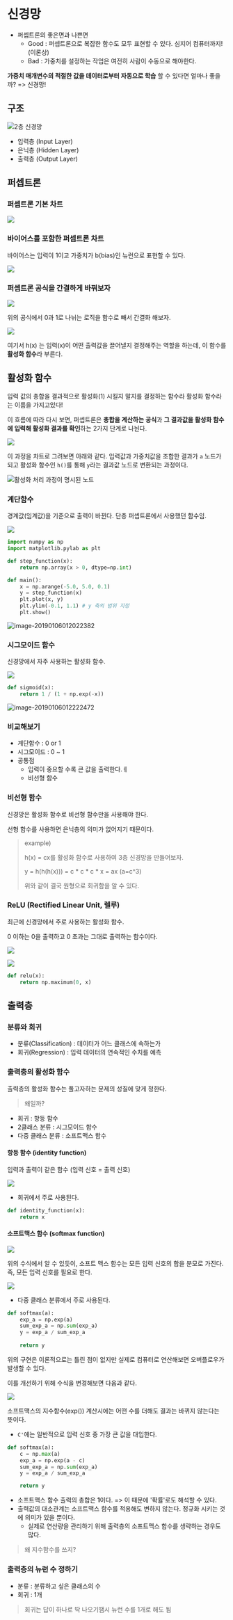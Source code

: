 신경망
====

* 퍼셉트론의 좋은면과 나쁜면
  * Good : 퍼셉트론으로 복잡한 함수도 모두 표현할 수 있다. 심지어 컴퓨터까지! (이론상)
  * Bad : 가중치를 설정하는 작업은 여전히 사람이 수동으로 해야한다.

**가중치 매개변수의 적절한 값을 데이터로부터 자동으로 학습** 할 수 있다면 얼마나 좋을까? => 신경망!

## 구조

![2층 신경망](./images/neural_network.png)

* 입력층 (Input Layer)
* 은닉층 (Hidden Layer)
* 출력층 (Output Layer)



## 퍼셉트론

### 퍼셉트론 기본 차트
![](./images/perceptron_chart.png)

### 바이어스를 포함한 퍼셉트론 차트
바이어스는 입력이 1이고 가중치가 b(bias)인 뉴런으로 표현할 수 있다.

![](./images/perceptron_with_bias_chart.png)

### 퍼셉트론 공식을 간결하게 바꿔보자

![](./images/perceptron_with_bias.png)

위의 공식에서 0과 1로 나뉘는 로직을 함수로 빼서 간결화 해보자.

![](./images/perceptron_with_function.png)

여기서 h(x) 는 입력(x)이 어떤 출력값을 끌어낼지 결정해주는 역할을 하는데, 이 함수를 **활성화 함수**라 부른다.



## 활성화 함수

입력 값의 총합을 결과적으로 활성화(1) 시킬지 말지를 결정하는 함수라 활성화 함수라는 이름을 가지고있다!

이 흐름에 따라 다시 보면, 퍼셉트론은 **총합을 계산하는 공식**과 **그 결과값을 활성화 함수에 입력해 활성화 결과를 확인**하는 2가지 단계로 나뉜다.

![](./images/activation_function.png)

이 과정을 차트로 그려보면 아래와 같다. 입력값과 가중치값을 조합한 결과가 `a` 노드가 되고 활성화 함수인 `h()`를 통해 `y`라는 결과값 노드로 변환되는 과정이다.

![활성화 처리 과정이 명시된 노드](./images/activation_function_chart.png)

### 계단함수

경계값(임계값)을 기준으로 출력이 바뀐다. 단층 퍼셉트론에서 사용했던 함수임.

![](./images/step_function.png)

```python
import numpy as np
import matplotlib.pylab as plt

def step_function(x):
    return np.array(x > 0, dtype=np.int)

def main():
    x = np.arange(-5.0, 5.0, 0.1)
    y = step_function(x)
    plt.plot(x, y)
    plt.ylim(-0.1, 1.1) # y 축의 범위 지정
    plt.show()
```

![image-20190106012022382](./images/step_function_chart.png)

### 시그모이드 함수

신경망에서 자주 사용하는 활성화 함수. 

![](./images/sigmoid_function.png)

```python
def sigmoid(x):
    return 1 / (1 + np.exp(-x))
```

![image-20190106012222472](./images/sigmoid_chart.png)

### 비교해보기

* 계단함수 : 0 or 1
* 시그모이드 : 0 ~ 1
* 공통점 
  * 입력이 중요할 수록 큰 값을 출력한다.ㅔ
  * 비선형 함수

### 비선형 함수

신경망은 활성화 함수로 비선형 함수만을 사용해야 한다.

선형 함수를 사용하면 은닉층의 의미가 없어지기 때문이다.

> example)
>
> h(x) = cx를 활성화 함수로 사용하여 3층 신경망을 만들어보자.
>
> y = h(h(h(x))) = c * c * c * x = ax (a=c^3)
>
> 위와 같이 결국 원형으로 회귀함을 알 수 있다.



### ReLU (Rectified Linear Unit, 렐루)

최근에 신경망에서 주로 사용하는 활성화 함수.

0 이하는 0을 출력하고 0 초과는 그대로 출력하는 함수이다.

![](./images/relu_function.png)

![](./images/relu_chart.png)

```python
def relu(x):
    return np.maximum(0, x)
```



## 출력층

### 분류와 회귀

* 분류(Classification) : 데이터가 어느 클래스에 속하는가
* 회귀(Regression) : 입력 데이터의 연속적인 수치를 예측

### 출력충의 활성화 함수

출력층의 활성화 함수는 풀고자하는 문제의 성질에 맞게 정한다.

> 왜일까?

- 회귀 : 항등 함수
- 2클래스 분류 : 시그모이드 함수
- 다중 클래스 분류 : 소프트맥스 함수

#### 항등 함수 (identity function) 

입력과 출력이 같은 함수 (입력 신호 = 출력 신호)

![](./images/identity_function_chart.png)

* 회귀에서 주로 사용된다.

```python
def identity_function(x):
    return x
```



#### 소프트맥스 함수 (softmax function)

![](./images/softmax_function.png)

위의 수식에서 알 수 있듯이, 소프트 맥스 함수는 모든 입력 신호의 합을 분모로 가진다. 즉, 모든 입력 신호를 필요로 한다.

![](./images/softmax_function_chart.png)

* 다중 클래스 분류에서 주로 사용된다.

```python
def softmax(a):
    exp_a = np.exp(a)
    sum_exp_a = np.sum(exp_a)
    y = exp_a / sum_exp_a
    
    return y
```

위의 구현은 이론적으로는 틀린 점이 없지만 실제로 컴퓨터로 연산해보면 오버플로우가 발생할 수 있다.

이를 개선하기 위해 수식을 변경해보면 다음과 같다.

![](./images/softmax_without_overflow.png) 

소프트맥스의 지수함수(exp()) 계산시에는 어떤 수를 더해도 결과는 바뀌지 않는다는 뜻이다.

* `C'`에는 일반적으로 입력 신호 중 가장 큰 값을 대입한다.

```python
def softmax(a):
    c = np.max(a)
    exp_a = np.exp(a - c)
    sum_exp_a = np.sum(exp_a)
    y = exp_a / sum_exp_a

    return y
```

* 소프트맥스 함수 출력의 총합은 **1**이다. => 이 때문에 '확률'로도 해석할 수 있다.
* 출력값의 대소관계는 소프트맥스 함수를 적용해도 변하지 않는다. 정규화 시키는 것에 의미가 있을 뿐이다.
  * 실제로 연산량을 관리하기 위해 출력층의 소프트맥스 함수를 생략하는 경우도 많다.



> 왜 지수함수를 쓰지?



### 출력층의 뉴런 수 정하기

* 분류 : 분류하고 싶은 클래스의 수
* 회귀 : 1개

> 회귀는 답이 하나로 딱 나오기땜시 뉴런 수를 1개로 해도 됨



